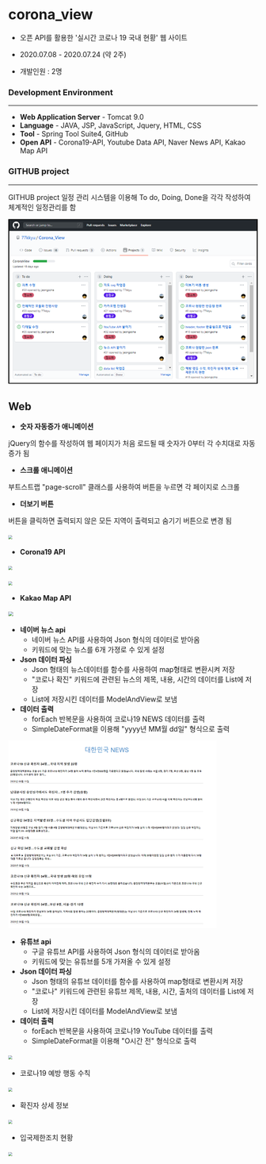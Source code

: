 # corona_view

- 오픈 API를 활용한 '실시간 코로나 19 국내 현황' 웹 사이트

- 2020.07.08 - 2020.07.24 (약 2주)
- 개발인원 : 2명



### Development Environment

------

- **Web Application Server** - Tomcat 9.0
- **Language** - JAVA, JSP, JavaScript, Jquery, HTML, CSS
- **Tool** - Spring Tool Suite4, GitHub
- **Open API** - Corona19-API, Youtube Data API, Naver News API, Kakao Map API



### GITHUB project

------

GITHUB project 일정 관리 시스템을 이용해 To do, Doing, Done을 각각 작성하여 체계적인 일정관리를 함



<left><img src="https://github.com/jeongsoha/Corona_View/blob/master/src/main/webapp/resources/images/github.png?raw=true" style="zoom:67%;" /></left>



## Web

- **숫자 자동증가 애니메이션**

jQuery의 함수를 작성하여 웹 페이지가 처음 로드될 때 숫자가 0부터 각 수치대로 자동증가 됨

- **스크롤 애니메이션**

부트스트랩 "page-scroll" 클래스를 사용하여 버튼을 누르면 각 페이지로 스크롤

- **더보기 버튼**

버튼을 클릭하면 출력되지 않은 모든 지역이 출력되고 숨기기 버튼으로 변경 됨

<left><img src="https://github.com/jeongsoha/Corona_View/blob/master/src/main/webapp/resources/images/git1.png?raw=true" style="zoom:50%;" /></left>



- **Corona19 API**

<left><img src="https://github.com/jeongsoha/Corona_View/blob/master/src/main/webapp/resources/images/git4.png?raw=true" style="zoom:50%;" /></left>

<left><img src="https://github.com/jeongsoha/Corona_View/blob/master/src/main/webapp/resources/images/git8.png?raw=true" style="zoom:50%;" /></left>



- **Kakao Map API**

<left><img src="https://github.com/jeongsoha/Corona_View/blob/master/src/main/webapp/resources/images/git5.png?raw=true" style="zoom:60%;" /></left>



- **네이버 뉴스 api**
  - 네이버 뉴스 API를 사용하여 Json 형식의 데이터로 받아옴
  - 키워드에 맞는 뉴스를 6개 가졍로 수 있게 설정
- **Json 데이터 파싱**
  - Json 형태의 뉴스데이터를 함수를 사용하여 map형태로 변환시켜 저장
  - "코로나 확진" 키워드에 관련된 뉴스의 제목, 내용, 시간의 데이터를 List에 저장
  - List에 저장시킨 데이터를 ModelAndView로 보냄
- **데이터 출력**
  - forEach 반복문을 사용하여 코로나19 NEWS 데이터를 출력
  - SimpleDateFormat을 이용해 "yyyy년 MM월 dd일" 형식으로 출력

<left><img src="https://github.com/jeongsoha/Corona_View/blob/master/src/main/webapp/resources/images/git2.png?raw=true" style="zoom:50%;" /></left>

- **유튜브 api**
  - 구글 유튜브 API를 사용하여 Json 형식의 데이터로 받아옴
  - 키워드에 맞는 유튜브를 5개 가져올 수 있게 설정
- **Json 데이터 파싱**
  - Json 형태의 유튜브 데이터를 함수를 사용하여 map형태로 변환시켜 저장
  - "코로나" 키워드에 관련된 유튜브 제목, 내용, 시간, 출처의 데이터를 List에 저장
  - List에 저장시킨 데이터를 ModelAndView로 보냄
- **데이터 출력**
  - forEach 반복문을 사용하여 코로나19 YouTube 데이터를 출력
  - SimpleDateFormat을 이용해 "O시간 전" 형식으로 출력

<left><img src="https://github.com/jeongsoha/Corona_View/blob/master/src/main/webapp/resources/images/git3.png?raw=true" style="zoom:50%;" /></left>



- 코로나19 예방 행동 수칙

<left><img src="https://github.com/jeongsoha/Corona_View/blob/master/src/main/webapp/resources/images/git6.png?raw=true" style="zoom:50%;" /></left>



- 확진자 상세 정보

<left><img src="https://github.com/jeongsoha/Corona_View/blob/master/src/main/webapp/resources/images/git9.JPG?raw=true" style="zoom:50%;" /></left>



- 입국제한조치 현황

<left><img src="https://github.com/jeongsoha/Corona_View/blob/master/src/main/webapp/resources/images/git7.JPG?raw=true" style="zoom:50%;" /></left>


